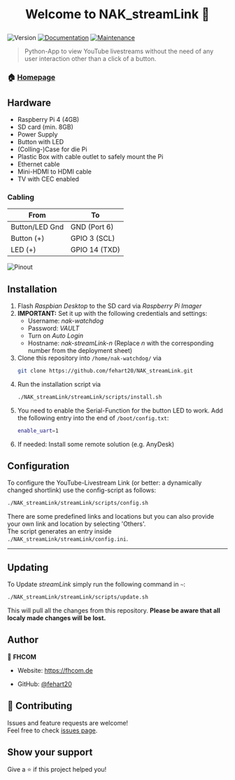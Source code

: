 <h1 align="center">

Welcome to NAK_streamLink 👋

</h1>
<p>
<img alt="Version" src="https://img.shields.io/badge/version-1.2-blue.svg?cacheSeconds=2592000" />
<a href="https://github.com/fehart20/NAK_streamLink" target="_blank"><img alt="Documentation" src="https://img.shields.io/badge/documentation-yes-brightgreen.svg" /></a>
<a href="https://github.com/fehart20/NAK_streamLink/graphs/commit-activity" target="_blank"><img alt="Maintenance" src="https://img.shields.io/badge/Maintained%3F-no-red.svg" /></a>

</p>

> Python-App to view YouTube livestreams without the need of any user interaction other than a click of a button.
### 🏠 [Homepage](https://github.com/fehart20/NAK_streamLink)

## Hardware
 - Raspberry Pi 4 (4GB)
 - SD card (min. 8GB)
 - Power Supply
 - Button with LED
 - (Colling-)Case for die Pi
 - Plastic Box with cable outlet to safely mount the Pi
 - Ethernet cable
 - Mini-HDMI to HDMI cable
 - TV with CEC enabled

### Cabling
From|To
---|---
Button/LED Gnd|GND (Port 6)
Button (+)|GPIO 3 (SCL)
LED (+)|GPIO 14 (TXD)

![Pinout](./pinout.svg)

## Installation
 1. Flash *Raspbian Desktop* to the SD card via *Raspberry Pi Imager*
 2. **IMPORTANT:** Set it up with the following credentials and settings:
	 - Username: *nak-watchdog*
	 - Password: *VAULT*
	 - Turn on *Auto Login*
	 - Hostname: *nak-streamLink-n* (Replace *n* with the corresponding number from the deployment sheet)
3. Clone this repository into ```/home/nak-watchdog/``` via  
	```bash
	git clone https://github.com/fehart20/NAK_streamLink.git
	```
4. Run the installation script via  
	```bash
	./NAK_streamLink/streamLink/scripts/install.sh
	```
5. You need to enable the Serial-Function for the button LED to work. Add the following entry into the end of ```/boot/config.txt```:
	```bash
	enable_uart=1
	```
6. If needed: Install some remote solution (e.g. AnyDesk)

## Configuration
To configure the YouTube-Livestream Link (or better: a dynamically changed shortlink) use the config-script as follows:
```bash
./NAK_streamLink/streamLink/scripts/config.sh
```
There are some predefined links and locations but you can also provide your own link and location by selecting 'Others'.  
The script generates an entry inside ```./NAK_streamLink/streamLink/config.ini```.

---
## Updating
To Update *streamLink* simply run the following command in ```~```:  
```bash
./NAK_streamLink/streamLink/scripts/update.sh
```
This will pull all the changes from this repository. **Please be aware that all localy made changes will be lost.**

## Author
👤 **FHCOM**
* Website: https://fhcom.de

* GitHub: [@fehart20](https://github.com/fehart20)


## 🤝 Contributing
Issues and feature requests are welcome!<br />Feel free to check [issues page](https://github.com/fehart20/NAK_streamLink/issues).
## Show your support
Give a ⭐️ if this project helped you!
